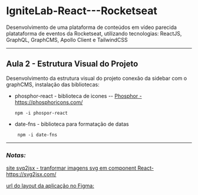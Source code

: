 # IgniteLab-React---Rocketseat
Desenvolvimento de uma plataforma de conteúdos em vídeo parecida platataforma de eventos da Rocketseat, utilizando tecnologias: ReactJS, GraphQL, GraphCMS, Apollo Client e TailwindCSS



---

## Aula 2 - Estrutura Visual do Projeto

Desenvolvimento da estrutura visual do projeto conexão da sidebar com o graphCMS, instalação das bibliotecas: 

* phosphor-react - biblioteca de icones -- [Phosphor - https://phosphoricons.com/  ](https://phosphoricons.com/ )

  `npm -i phospor-react `
* date-fns - biblioteca para formatação de datas

   ` npm -i date-fns`

---

### *Notas:*

[site svq2jsx - tranformar imagens svg em component React- https://svg2jsx.com/  ]( https://svg2jsx.com/ )

[url do layout da aplicação no Figma: ](https://www.figma.com/file/mjAR2Z0BlF51x1Ss6bJARU/Plataforma-de-evento---Ignite-Lab-(Community)?node-id=8%3A399)

